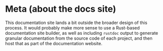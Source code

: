 # Meta (about the docs site)

This documentation site lands a bit outside the broader design of this process.
It would probably make more sense to use a Rust-based documentation site
builder, as well as including `rustdoc` output to generate granular
documentation from the source code of each project, and then host that as part
of the documentation website.
